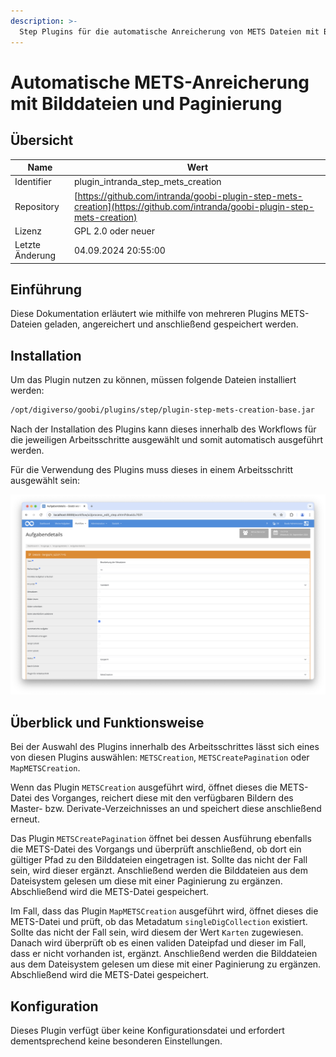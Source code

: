 ```yaml
---
description: >-
  Step Plugins für die automatische Anreicherung von METS Dateien mit Bildzuweisung und Paginierung
---
```


# Automatische METS-Anreicherung mit Bilddateien und Paginierung

## Übersicht

Name                     | Wert
-------------------------|-----------
Identifier               | plugin_intranda_step_mets_creation
Repository               | [https://github.com/intranda/goobi-plugin-step-mets-creation](https://github.com/intranda/goobi-plugin-step-mets-creation)
Lizenz              | GPL 2.0 oder neuer 
Letzte Änderung    | 04.09.2024 20:55:00


## Einführung
Diese Dokumentation erläutert wie mithilfe von mehreren Plugins METS-Dateien geladen, angereichert und anschließend gespeichert werden. 

## Installation
Um das Plugin nutzen zu können, müssen folgende Dateien installiert werden:

```bash
/opt/digiverso/goobi/plugins/step/plugin-step-mets-creation-base.jar
```

Nach der Installation des Plugins kann dieses innerhalb des Workflows für die jeweiligen Arbeitsschritte ausgewählt und somit automatisch ausgeführt werden.

Für die Verwendung des Plugins muss dieses in einem Arbeitsschritt ausgewählt sein:

![Konfiguration des Arbeitsschritts für die Nutzung des Plugins](images/goobi-plugin-step-mets-creation_screen1_de.png)


## Überblick und Funktionsweise
Bei der Auswahl des Plugins innerhalb des Arbeitsschrittes lässt sich eines von diesen Plugins auswählen: `METSCreation`, `METSCreatePagination` oder `MapMETSCreation`.

Wenn das Plugin `METSCreation` ausgeführt wird, öffnet dieses die METS-Datei des Vorganges, reichert diese mit den verfügbaren Bildern des Master- bzw. Derivate-Verzeichnisses an und speichert diese anschließend erneut. 

Das Plugin `METSCreatePagination` öffnet bei dessen Ausführung ebenfalls die METS-Datei des Vorgangs und überprüft anschließend, ob dort ein gültiger Pfad zu den Bilddateien eingetragen ist. Sollte das nicht der Fall sein, wird dieser ergänzt. Anschließend werden die Bilddateien aus dem Dateisystem gelesen um diese mit einer Paginierung zu ergänzen. Abschließend wird die METS-Datei gespeichert.

Im Fall, dass das Plugin `MapMETSCreation` ausgeführt wird, öffnet dieses die METS-Datei und prüft, ob das Metadatum `singleDigCollection` existiert. Sollte das nicht der Fall sein, wird diesem der Wert `Karten` zugewiesen. Danach wird überprüft ob es einen validen Dateipfad und dieser im Fall, dass er nicht vorhanden ist, ergänzt. Anschließend werden die Bilddateien aus dem Dateisystem gelesen um diese mit einer Paginierung zu ergänzen. Abschließend wird die METS-Datei gespeichert.

## Konfiguration
Dieses Plugin verfügt über keine Konfigurationsdatei und erfordert dementsprechend keine besonderen Einstellungen.